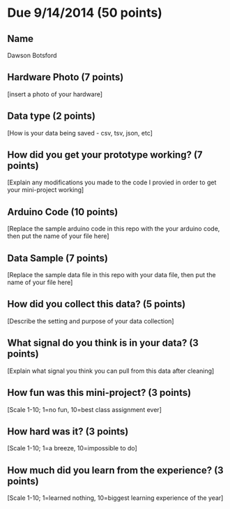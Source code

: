 # Due 9/14/2014  (50 points)


## Name
Dawson Botsford

## Hardware Photo (7 points)
[insert a photo of your hardware]

## Data type (2 points) 
[How is your data being saved - csv, tsv, json, etc]

## How did you get your prototype working? (7 points)
[Explain any modifications you made to the code I provied in order to get your mini-project working]

## Arduino Code (10 points)
[Replace the sample arduino code in this repo with the your arduino code, then put the name of your file here]

## Data Sample (7 points)
[Replace the sample data file in this repo with your data file, then put the name of your file here]

## How did you collect this data? (5 points)
[Describe the setting and purpose of your data collection]

## What signal do you think is in your data? (3 points)
[Explain what signal you think you can pull from this data after cleaning] 

## How fun was this mini-project? (3 points)
[Scale 1-10; 1=no fun, 10=best class assignment ever]

## How hard was it? (3 points)
[Scale 1-10; 1=a breeze, 10=impossible to do]

## How much did you learn from the experience? (3 points)
[Scale 1-10; 1=learned nothing, 10=biggest learning experience of the year]

